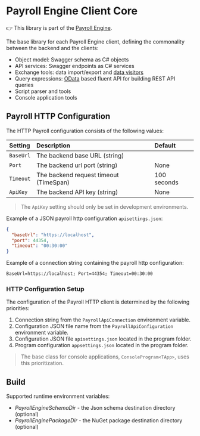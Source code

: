 # Payroll Engine Client Core
👉 This library is part of the [Payroll Engine](https://github.com/Payroll-Engine/PayrollEngine/wiki).

The base library for each Payroll Engine client, defining the commonality between the backend and the clients:
- Object model: Swagger schema as C# objects
- API services: Swagger endpoints as C# services
- Exchange tools: data import/export and [data visitors](https://en.wikipedia.org/wiki/Visitor_pattern)
- Query expressions:  [OData](https://www.odata.org/) based fluent API for building REST API queries
- Script parser and tools
- Console application tools

## Payroll HTTP Configuration
The HTTP Payroll configuration consists of the following values:

| Setting      | Description                             | Default        |
|:--|:--|:--|
| `BaseUrl`    | The backend base URL (string)           |                |
| `Port`       | The backend url port (string)           | None           |
| `Timeout`    | The backend request timeout (TimeSpan)  | 100 seconds    |
| `ApiKey`     | The backend API key (string)            | None           |

> The `ApiKey` setting should only be set in development environments.

Example of a JSON payroll http configuration `apisettings.json`:
```json
{
  "baseUrl": "https://localhost",
  "port": 44354,
  "timeout": "00:30:00"
}
```

Example of a connection string containing the payroll http configuration:
```txt
BaseUrl=https://localhost; Port=44354; Timeout=00:30:00
```

### HTTP Configuration Setup
The configuration of the Payroll HTTP client is determined by the following priorities:

1. Connection string from the `PayrollApiConnection` environment variable.
2. Configuration JSON file name from the `PayrollApiConfiguration` environment variable.
3. Configuration JSON file `apisettings.json` located in the program folder.
4. Program configuration `appsettings.json` located in the program folder.

> The base class for console applications, `ConsoleProgram<TApp>`, uses this prioritization.

## Build
Supported runtime environment variables:
- *PayrollEngineSchemaDir* - the Json schema destination directory (optional)
- *PayrollEnginePackageDir* - the NuGet package destination directory (optional)